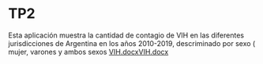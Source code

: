 # TP2

Esta aplicación muestra la cantidad de contagio de VIH en las diferentes jurisdicciones de Argentina en los años 2010-2019, descriminado por sexo ( mujer, varones y ambos sexos [VIH.docx](https://github.com/hmestefany/TP2/files/11228678/VIH.docx)[VIH.docx](https://github.com/hmestefany/TP2/files/11228679/VIH.docx)











